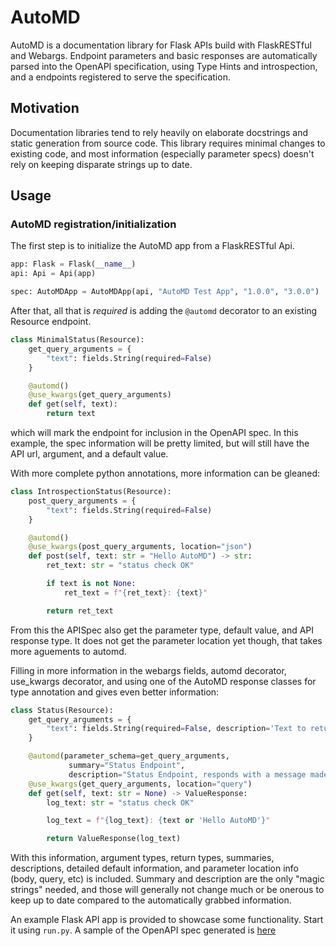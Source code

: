# AutoMD
AutoMD is a documentation library for Flask APIs build with FlaskRESTful and Webargs.
Endpoint parameters and basic responses are automatically parsed into the OpenAPI specification,
using Type Hints and introspection, and a endpoints registered to serve the specification.

## Motivation
Documentation libraries tend to rely heavily on elaborate docstrings and static generation from source code.
This library requires minimal changes to existing code, and most information (especially parameter specs)
doesn't rely on keeping disparate strings up to date.  

## Usage
### AutoMD registration/initialization
The first step is to initialize the AutoMD app from a FlaskRESTful Api.

```python
app: Flask = Flask(__name__)
api: Api = Api(app)

spec: AutoMDApp = AutoMDApp(api, "AutoMD Test App", "1.0.0", "3.0.0")
``` 

After that, all that is *required* is adding the `@automd` decorator to an existing Resource endpoint.

```python
class MinimalStatus(Resource):
    get_query_arguments = {
        "text": fields.String(required=False)
    }

    @automd()
    @use_kwargs(get_query_arguments)
    def get(self, text):
        return text
```
which will mark the endpoint for inclusion in the OpenAPI spec.  In this example, the spec information
will be pretty limited, but will still have the API url, argument, and a default value.

With more complete python annotations, more information can be gleaned:
```python
class IntrospectionStatus(Resource):
    post_query_arguments = {
        "text": fields.String(required=False)
    }

    @automd()
    @use_kwargs(post_query_arguments, location="json")
    def post(self, text: str = "Hello AutoMD") -> str:
        ret_text: str = "status check OK"

        if text is not None:
            ret_text = f"{ret_text}: {text}"

        return ret_text
```
From this the APISpec also get the parameter type, default value, and API response type.  It does not get the parameter
location yet though, that takes more aguements to automd.

Filling in more information in the webargs fields, automd decorator, use_kwargs decorator, and using one of the
AutoMD response classes for type annotation and  gives even better information:
```python
class Status(Resource):
    get_query_arguments = {
        "text": fields.String(required=False, description='Text to return', doc_default="Hello AutoMD")
    }

    @automd(parameter_schema=get_query_arguments,
             summary="Status Endpoint",
             description="Status Endpoint, responds with a message made from the input string")
    @use_kwargs(get_query_arguments, location="query")
    def get(self, text: str = None) -> ValueResponse:
        log_text: str = "status check OK"

        log_text = f"{log_text}: {text or 'Hello AutoMD'}"

        return ValueResponse(log_text)
```

With this information, argument types, return types, summaries, descriptions, detailed default
information, and parameter location info (body, query, etc) is included.  Summary and description
are the only "magic strings" needed, and those will generally not change much or be onerous to
keep up to date compared to the automatically grabbed information.

An example Flask API app is provided to showcase some functionality.  Start it using `run.py`.
A sample of the OpenAPI spec generated is [here](documentation/other_file.md)